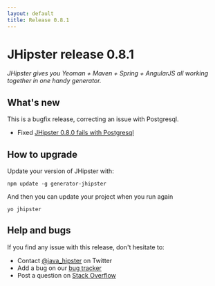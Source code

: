 ```yaml
---
layout: default
title: Release 0.8.1
---
```


JHipster release 0.8.1
==================

*JHipster gives you Yeoman + Maven + Spring + AngularJS all working together in one handy generator.*

What's new
----------

This is a bugfix release, correcting an issue with Postgresql.

- Fixed [JHipster 0.8.0 fails with Postgresql](https://github.com/bpmlabs/generator-jhipster/issues/105)

How to upgrade
------------

Update your version of JHipster with:

```
npm update -g generator-jhipster
```

And then you can update your project when you run again

```
yo jhipster
```

Help and bugs
--------------

If you find any issue with this release, don't hesitate to:

- Contact [@java_hipster](https://twitter.com/java_hipster) on Twitter
- Add a bug on our [bug tracker](https://github.com/bpmlabs/generator-jhipster/issues?state=open)
- Post a question on [Stack Overflow](http://stackoverflow.com/tags/bpmlabs/info)
